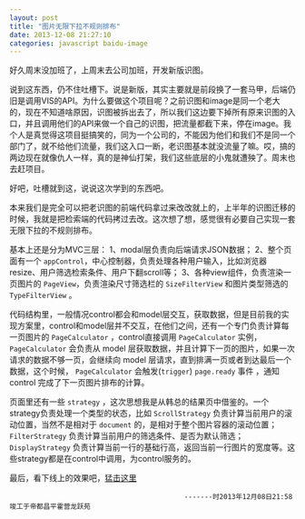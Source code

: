 ```yaml
---
layout: post
title: "图片无限下拉不规则排布"
date: 2013-12-08 21:27:10
categories: javascript baidu-image 
---
```


好久周末没加班了，上周末去公司加班，开发新版识图。

说到这东西，仍不住吐槽下。说是新版，其实主要就是前段换了一套马甲，后端仍旧是调用VIS的API。为什么要做这个项目呢？之前识图和image是同一个老大的，现在不知道啥原因，识图被拆出去了，所以我们这边要下掉所有原来识图的入口，并且调用他们的API来做一个自己的识图，把流量都截下来，停在image。我个人是真觉得这项目挺搞笑的，同为一个公司的，不能因为他们和我们不是同一个部门了，就不给他们流量，我们这入口一断，老识图基本就没流量了嘛。哎，搞的两边现在就像仇人一样，真的是神仙打架，我们这些底层的小鬼就遭殃了。周末也去赶项目。

好吧，吐槽就到这，说说这次学到的东西吧。

本来我们是完全可以把老识图的前端代码拿过来改改就上的，上半年的识图迁移的时候，我就是把检索端的代码拷过去改。这次想了想，感觉很有必要自己实现一套无限下拉的不规则排布。

基本上还是分为MVC三层： 1、modal层负责向后端请求JSON数据； 2、整个页面有一个 `appControl`，中心控制器，负责处理各种用户输入，比如浏览器resize、用户筛选检索条件、用户下翻scroll等； 3、各种view组件，负责渲染一页图片的 `PageView`，负责渲染尺寸筛选栏的 `SizeFilterView` 和图片类型筛选的 `TypeFilterView` 。

代码结构里，一般情况control都会和model层交互，获取数据，但是目前我的实现方案里，control和model层并不交互，在他们之间，还有一个专门负责计算每一页图片的 `PageCalculator` ，control直接调用 `PageCalculator` 实例，`PageCalculator` 会负责从 model 层获取数据，并且计算下一页的图片，如果一次请求的数据不够一页，会继续向 model 层请求，直到排满一页或者到达最后一个数据，这个时候， `PageCalculator` 会触发(`trigger`) `page.ready` 事件 ，通知 control 完成了下一页图片排布的计算。

页面里还有一些 `strategy` ，这次思想我是从韩总的结果页中借鉴的。一个strategy负责处理一个类型的状态，比如 `ScrollStrategy` 负责计算当前用户的滚动位置，当然不是相对于 `document` 的，是相对于整个图片容器的滚动位置； `FilterStrategy` 负责计算当前用户的筛选条件、是否为默认筛选； `DisplayStrategy` 负责计算当前一行的基础行高，返回当前一行图片的宽度等。这些strategy都是在control中调用，为control服务的。

最后，看下线上的效果吧，<a title="无限下拉不规则排布" target="blank" href="http://image.baidu.com/i?ct=3&querysign=307228916,3428922707&rainbow=1&keyword=%E8%93%9D%E8%89%B2%E6%80%A7%E6%84%9F%E7%9F%AD%E8%A3%99&shituRetNum=25&similarRetNum=600&faceRetNum=0&setnum=0&beautynum=0&imgurl=http://img2.bdstatic.com/img/image/cm28.jpg&resulttn=shituresultpc&tn=simiresultpc&json=shitujson&pn=0&size_filter=0#json=simijson">猛击这里</a>


                                               -------时2013年12月08日21:58竣工于帝都昌平霍营龙跃苑